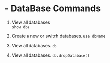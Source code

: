 # - DataBase Commands
1. View all databases  
`show dbs`

1. Create a new or switch databases. 
`use dbName`

1. View all databases.
`db`

1. View all databases.
`db.dropDatabase()`

